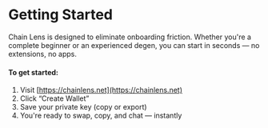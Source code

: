 # Getting Started

Chain Lens is designed to eliminate onboarding friction. Whether you're a complete beginner or an experienced degen, you can start in seconds — no extensions, no apps.

#### To get started:
1. Visit [https://chainlens.net](https://chainlens.net)
2. Click “Create Wallet”
3. Save your private key (copy or export)
4. You're ready to swap, copy, and chat — instantly
